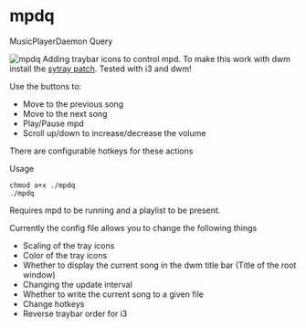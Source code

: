 # mpdq
MusicPlayerDaemon Query

![mpdq](http://i.imgur.com/QSDHzoO.jpg)
Adding traybar icons to control mpd. To make this work with dwm install the [sytray patch](http://dwm.suckless.org/patches/systray).
Tested with i3 and dwm!

Use the buttons to:
* Move to the previous song
* Move to the next song
* Play/Pause mpd
* Scroll up/down to increase/decrease the volume

There are configurable hotkeys for these actions

Usage
```
chmod a+x ./mpdq
./mpdq
```
Requires mpd to be running and a playlist to be present.

Currently the config file allows you to change the following things
* Scaling of the tray icons
* Color of the tray icons
* Whether to display the current song in the dwm title bar (Title of the root window)
* Changing the update interval
* Whether to write the current song to a given file
* Change hotkeys
* Reverse traybar order for i3
